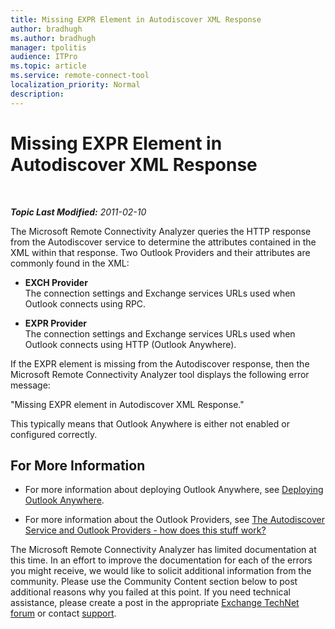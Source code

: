 ```yaml
---
title: Missing EXPR Element in Autodiscover XML Response
author: bradhugh
ms.author: bradhugh
manager: tpolitis
audience: ITPro 
ms.topic: article 
ms.service: remote-connect-tool
localization_priority: Normal
description: 
---
```


<div data-xmlns="https://www.w3.org/1999/xhtml">

<div class="topic" data-xmlns="https://www.w3.org/1999/xhtml" data-msxsl="urn:schemas-microsoft-com:xslt" data-cs="https://msdn.microsoft.com/">

<div data-asp="https://msdn2.microsoft.com/asp">

# Missing EXPR Element in Autodiscover XML Response

</div>

<div id="mainSection">

<div id="mainBody">

<span> </span>

_**Topic Last Modified:** 2011-02-10_

The Microsoft Remote Connectivity Analyzer queries the HTTP response from the Autodiscover service to determine the attributes contained in the XML within that response. Two Outlook Providers and their attributes are commonly found in the XML:

  - **EXCH Provider**  
    The connection settings and Exchange services URLs used when Outlook connects using RPC.

<!-- end list -->

  - **EXPR Provider**  
    The connection settings and Exchange services URLs used when Outlook connects using HTTP (Outlook Anywhere).

If the EXPR element is missing from the Autodiscover response, then the Microsoft Remote Connectivity Analyzer tool displays the following error message:

"Missing EXPR element in Autodiscover XML Response."

This typically means that Outlook Anywhere is either not enabled or configured correctly.

<div>

## For More Information

  - For more information about deploying Outlook Anywhere, see [Deploying Outlook Anywhere](https://go.microsoft.com/fwlink/?linkid=80831).

  - For more information about the Outlook Providers, see [The Autodiscover Service and Outlook Providers - how does this stuff work?](https://go.microsoft.com/fwlink/?linkid=161811)

The Microsoft Remote Connectivity Analyzer has limited documentation at this time. In an effort to improve the documentation for each of the errors you might receive, we would like to solicit additional information from the community. Please use the Community Content section below to post additional reasons why you failed at this point. If you need technical assistance, please create a post in the appropriate [Exchange TechNet forum](https://go.microsoft.com/fwlink/?linkid=73420) or contact [support](https://go.microsoft.com/fwlink/?linkid=8158).

</div>

</div>

<span> </span>

</div>

</div>

</div>

